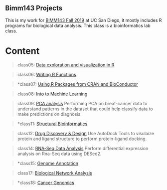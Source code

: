 ## Bimm143 Projects

This is my work for [BIMM143 Fall 2019](https://bioboot.github.io/bimm143_F19/) at UC San Diego, it mostly includes R programs for biological data analysis.
This class is a bioinformatics lab class. 


# Content

> class05: [Data exploration and visualization in R](https://github.com/pjindal2/bimm143/blob/master/lab5/class05H.md)

> class06: [Writing R Functions](https://github.com/pjindal2/bimm143/blob/master/lab6/class6.md)

> *class07: [Using R Packages from CRAN and BioConductor]()

> class08: [Into to Machine Learning](https://github.com/pjindal2/bimm143/blob/master/class08/lab08.md)

> class09: [PCA analysis](https://github.com/pjindal2/bimm143/blob/master/lab09/class09.md)
    Performing PCA on breat-cancer data to understand patterns in the dataset that could help classify data to make             predictions on diagnosis. 
    
> *class11: [Structural Bioinformatics]()

> class12: [Drug Discovery & Design](https://github.com/pjindal2/bimm143/blob/master/class12/class12.md)
    Use AutoDock Tools to visulaize protein and ligand structure to perform protein-ligand docking. 
    
> class14: [RNA-Seq Data Analysis](https://github.com/pjindal2/bimm143/blob/master/class14/class14work.md)
    Perform differential expression analysis on Rna-Seq data using DESeq2. 
    
> *class15: [Genome Annotation]()

> class17: [Biological Network Analysis](https://github.com/pjindal2/bimm143/blob/master/class17/class17.md)

> *class18: [Cancer Genomics]()
